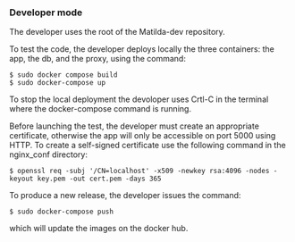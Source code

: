### Developer mode

The developer uses the root of the Matilda-dev repository.

To test the code, the developer deploys locally the three containers: the app, the db, and the proxy, using the command:

	$ sudo docker compose build
    $ sudo docker-compose up
    
To stop the local deployment the devoloper uses Crtl-C in the terminal where the docker-compose command is running.
    
Before launching the test, the developer must create an appropriate certificate, otherwise the app will only be accessible on port 5000 using HTTP. To create a self-signed certificate use the following command in the nginx_conf directory:

	$ openssl req -subj '/CN=localhost' -x509 -newkey rsa:4096 -nodes -keyout key.pem -out cert.pem -days 365

To produce a new release, the developer issues the command:

    $ sudo docker-compose push
    
which will update the images on the docker hub.

